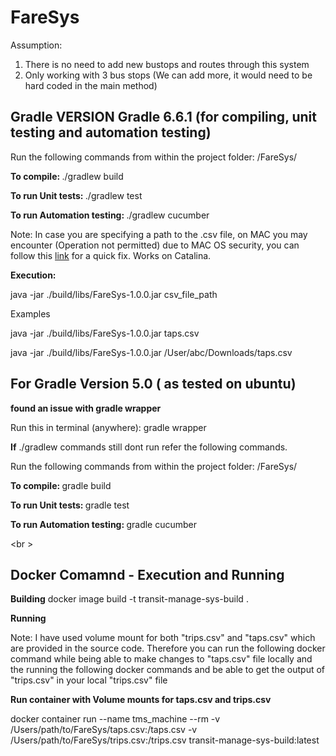 # FareSys

Assumption:
1. There is no need to add new bustops and routes through this system
2. Only working with 3 bus stops (We can add more, it would need to be hard coded in the main method)

   
## Gradle VERSION Gradle 6.6.1 (for compiling, unit testing and automation testing)

Run the following commands from within the project folder: /FareSys/

<b>To compile: </b>
./gradlew build

<b>To run Unit tests: </b>
./gradlew test

<b>To run Automation testing: </b>
./gradlew cucumber


Note: In case you are specifying a path to the .csv file, on MAC you may encounter (Operation not permitted) due to MAC OS security, you can follow this <a href=https://osxdaily.com/2018/10/09/fix-operation-not-permitted-terminal-error-macos/>link</a> for a quick fix. Works on Catalina. 


<b>Execution: </b>

java -jar ./build/libs/FareSys-1.0.0.jar csv_file_path

Examples

java -jar ./build/libs/FareSys-1.0.0.jar taps.csv

java -jar ./build/libs/FareSys-1.0.0.jar /User/abc/Downloads/taps.csv


## For Gradle Version 5.0 ( as tested on ubuntu)

<b>found an issue with gradle wrapper</b>

Run this in terminal (anywhere): gradle wrapper

<b>If</b> ./gradlew commands still dont run refer the following commands.




Run the following commands from within the project folder: /FareSys/

<b>To compile: </b>
gradle build

<b>To run Unit tests: </b>
gradle test

<b>To run Automation testing: </b>
gradle cucumber

<br \>

## Docker Comamnd - Execution and Running

<b>Building</b>
docker image build -t transit-manage-sys-build .


<b>Running</b>

Note: I have used volume mount for both "trips.csv" and "taps.csv" which are provided in the source code. Therefore you can run the following docker command while being able to make changes to "taps.csv" file locally and the running the following docker commands and be able to get the output of "trips.csv" in your local "trips.csv" file

<b>Run container with Volume mounts for taps.csv and trips.csv</b>

docker container run --name tms_machine --rm -v /Users/path/to/FareSys/taps.csv:/taps.csv -v /Users/path/to/FareSys/trips.csv:/trips.csv transit-manage-sys-build:latest


